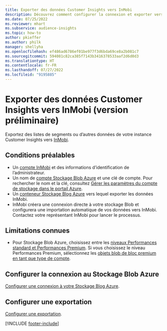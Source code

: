 ```yaml
---
title: Exporter des données Customer Insights vers InMobi
description: Découvrez comment configurer la connexion et exporter vers InMobi.
ms.date: 07/25/2022
ms.reviewer: mhart
ms.subservice: audience-insights
ms.topic: how-to
author: pkieffer
ms.author: philk
manager: shellyha
ms.openlocfilehash: ef486ad6786ef01be977f3d6bda69ce8a2b081c7
ms.sourcegitcommit: 594081c82ca385f7143b3416378533aaf2d6d0d3
ms.translationtype: HT
ms.contentlocale: fr-FR
ms.lasthandoff: 07/27/2022
ms.locfileid: "9195885"
---
```

# <a name="export-customer-insights-data-to-inmobi-preview"></a>Exporter des données Customer Insights vers InMobi (version préliminaire)

Exportez des listes de segments ou d’autres données de votre instance Customer Insights vers [InMobi](https://www.inmobi.com/).

## <a name="prerequisites"></a>Conditions préalables

- Un [compte InMobi](https://www.inmobi.com/) et des informations d’identification de l’administrateur.
- Un nom de [compte Stockage Blob Azure](/azure/storage/blobs/create-data-lake-storage-account) et une clé de compte. Pour rechercher le nom et la clé, consultez [Gérer les paramètres du compte de stockage dans le portail Azure](/azure/storage/common/storage-account-manage).
- Un [conteneur Stockage Blog Azure](/azure/storage/blobs/storage-quickstart-blobs-portal#create-a-container) vers lequel exporter les données InMobi.
- InMobi créera une connexion directe à votre stockage Blob et configurera une importation automatique de vos données vers InMobi. Contactez votre représentant InMobi pour lancer le processus.

## <a name="known-limitations"></a>Limitations connues

- Pour Stockage Blob Azure, choisissez entre les [niveaux Performances standard et Performances Premium](/azure/storage/blobs/storage-blob-performance-tiers). Si vous choisissez le niveau Performances Premium, sélectionnez les [objets blob de bloc premium en tant que type de compte](/azure/storage/common/storage-account-overview#types-of-storage-accounts).

## <a name="set-up-connection-to-azure-blob-storage"></a>Configurer la connexion au Stockage Blob Azure

[Configurer une connexion à votre Stockage Blog Azure](export-azure-blob-storage.md).

## <a name="configure-an-export"></a>Configurer une exportation

[Configurer une exportation](export-azure-blob-storage.md#configure-an-export).

[!INCLUDE [footer-include](includes/footer-banner.md)]
